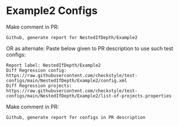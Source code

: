 # Example2 Configs
Make comment in PR:
```
Github, generate report for NestedIfDepth/Example2
```
OR as alternate:
Paste below given to PR description to use such test configs:
```
Report label: NestedIfDepth/Example2
Diff Regression config: https://raw.githubusercontent.com/checkstyle/test-configs/main/NestedIfDepth/Example2/config.xml
Diff Regression projects: https://raw.githubusercontent.com/checkstyle/test-configs/main/NestedIfDepth/Example2/list-of-projects.properties
```
Make comment in PR:
```
Github, generate report for configs in PR description
```
